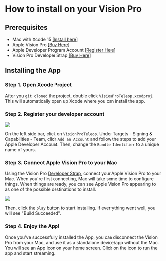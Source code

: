 # How to install on your Vision Pro 

## Prerequisites

- Mac with Xcode 15 [[Install here]](https://apps.apple.com/us/app/xcode/id497799835?mt=12/)
- Apple Vision Pro  [[Buy Here]](https://www.apple.com/apple-vision-pro/)
- Apple Developer Program Account  [[Register Here]](https://developer.apple.com/)
- Vision Pro Developer Strap  [[Buy Here]](https://developer.apple.com/visionos/developer-strap/)


## Installing the App


### Step 1. Open Xcode Project

After you `git cloned` the project, double click `VisionProTeleop.xcodproj`. This will automatically open up Xcode where you can install the app. 


### Step 2. Register your developer account

![](https://share.cleanshot.com/r2fj3GXg+)

On the left side bar, click on `VisionProTeleop`. Under Targets - Signing & Capabilities - Team, click `Add an Account` and follow the steps to add your Apple Developer Account. Then, change the `Bundle Identifier` to a unique name of yours. 

### Step 3. Connect Apple Vision Pro to your Mac

Using the Vision Pro [Developer Strap](https://developer.apple.com/visionos/developer-strap/), connect your Apple Vision Pro to your Mac. When you're first connecting, Mac will take some time to configure things. When things are ready, you can see Apple Vision Pro appearing to as one of the possible destinations to install. 

![](https://share.cleanshot.com/knZJsbZB+)

Then, click the `play` button to start installing. If everrything went well, you will see "Build Succeeded". 

### Step 4. Enjoy the App! 

Once you've successfully installed the App, you can disconnect the Vision Pro from your Mac, and use it as a standalone device/app without the Mac. You will see an App Icon on your home screen. Click on the icon to run the app and start streaming. 



